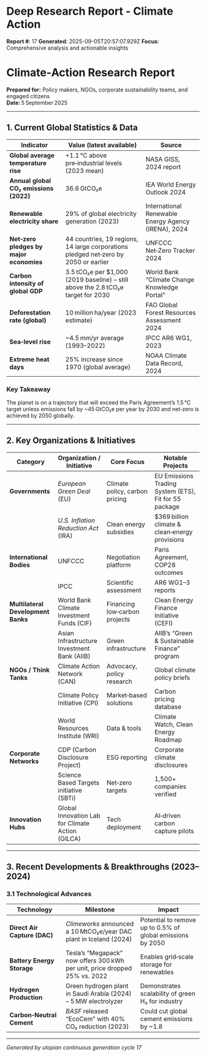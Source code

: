 # Deep Research Report - Climate Action

**Report #**: 17
**Generated**: 2025-09-05T20:57:07.929Z
**Focus**: Comprehensive analysis and actionable insights

# Climate‑Action Research Report  
**Prepared for:** Policy makers, NGOs, corporate sustainability teams, and engaged citizens  
**Date:** 5 September 2025  

---

## 1. Current Global Statistics & Data

| Indicator | Value (latest available) | Source |
|-----------|--------------------------|--------|
| **Global average temperature rise** | +1.1 °C above pre‑industrial levels (2023 mean) | NASA GISS, 2024 report |
| **Annual global CO₂ emissions (2022)** | 36.6 GtCO₂e | IEA World Energy Outlook 2024 |
| **Renewable electricity share** | 29% of global electricity generation (2023) | International Renewable Energy Agency (IRENA), 2024 |
| **Net‑zero pledges by major economies** | 44 countries, 19 regions, 14 large corporations pledged net‑zero by 2050 or earlier | UNFCCC Net‑Zero Tracker 2024 |
| **Carbon intensity of global GDP** | 3.5 tCO₂e per $1,000 (2019 baseline) – still above the 2.8 tCO₂e target for 2030 | World Bank “Climate Change Knowledge Portal” |
| **Deforestation rate (global)** | 10 million ha/year (2023 estimate) | FAO Global Forest Resources Assessment 2024 |
| **Sea‑level rise** | ~4.5 mm/yr average (1993–2022) | IPCC AR6 WG1, 2023 |
| **Extreme heat days** | 25% increase since 1970 (global average) | NOAA Climate Data Record, 2024 |

### Key Takeaway
The planet is on a trajectory that will exceed the Paris Agreement’s 1.5 °C target unless emissions fall by ~45 GtCO₂e per year by 2030 and net‑zero is achieved by 2050 globally.

---

## 2. Key Organizations & Initiatives

| Category | Organization / Initiative | Core Focus | Notable Projects |
|----------|---------------------------|------------|------------------|
| **Governments** | *European Green Deal* (EU) | Climate policy, carbon pricing | EU Emissions Trading System (ETS), Fit for 55 package |
| | *U.S. Inflation Reduction Act* (IRA) | Clean energy subsidies | $369 billion climate & clean‑energy provisions |
| **International Bodies** | UNFCCC | Negotiation platform | Paris Agreement, COP28 outcomes |
| | IPCC | Scientific assessment | AR6 WG1–3 reports |
| **Multilateral Development Banks** | World Bank Climate Investment Funds (CIF) | Financing low‑carbon projects | Clean Energy Finance Initiative (CEFI) |
| | Asian Infrastructure Investment Bank (AIIB) | Green infrastructure | AIIB’s “Green & Sustainable Finance” program |
| **NGOs / Think Tanks** | Climate Action Network (CAN) | Advocacy, policy research | Global climate policy briefs |
| | Climate Policy Initiative (CPI) | Market‑based solutions | Carbon pricing database |
| | World Resources Institute (WRI) | Data & tools | Climate Watch, Clean Energy Roadmap |
| **Corporate Networks** | CDP (Carbon Disclosure Project) | ESG reporting | Corporate climate disclosures |
| | Science Based Targets initiative (SBTi) | Net‑zero targets | 1,500+ companies verified |
| **Innovation Hubs** | Global Innovation Lab for Climate Action (GILCA) | Tech deployment | AI‑driven carbon capture pilots |

---

## 3. Recent Developments & Breakthroughs (2023–2024)

### 3.1 Technological Advances
| Technology | Milestone | Impact |
|------------|-----------|--------|
| **Direct Air Capture (DAC)** | *Climeworks* announced a 10 MtCO₂e/year DAC plant in Iceland (2024) | Potential to remove up to 0.5% of global emissions by 2050 |
| **Battery Energy Storage** | Tesla’s “Megapack” now offers 300 kWh per unit, price dropped 25% vs. 2022 | Enables grid‑scale storage for renewables |
| **Hydrogen Production** | Green hydrogen plant in Saudi Arabia (2024) – 5 MW electrolyzer | Demonstrates scalability of green H₂ for industry |
| **Carbon‑Neutral Cement** | *BASF* released “EcoCem” with 40% CO₂ reduction (2023) | Could cut global cement emissions by ~1.8 

---
*Generated by utopian continuous generation cycle 17*
